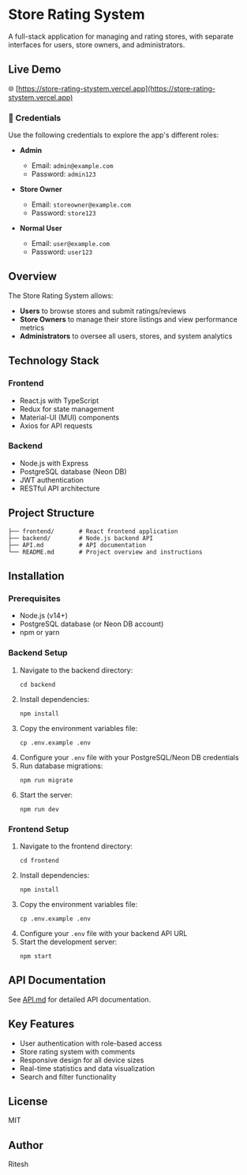 # Store Rating System

A full-stack application for managing and rating stores, with separate interfaces for users, store owners, and administrators.

## Live Demo

🌐 [https://store-rating-stystem.vercel.app](https://store-rating-stystem.vercel.app)

### 🔐 Credentials

Use the following credentials to explore the app's different roles:

- **Admin**
  - Email: `admin@example.com`
  - Password: `admin123`

- **Store Owner**
  - Email: `storeowner@example.com`
  - Password: `store123`

- **Normal User**
  - Email: `user@example.com`
  - Password: `user123`

## Overview

The Store Rating System allows:
- **Users** to browse stores and submit ratings/reviews
- **Store Owners** to manage their store listings and view performance metrics
- **Administrators** to oversee all users, stores, and system analytics

## Technology Stack

### Frontend
- React.js with TypeScript
- Redux for state management
- Material-UI (MUI) components
- Axios for API requests

### Backend
- Node.js with Express
- PostgreSQL database (Neon DB)
- JWT authentication
- RESTful API architecture

## Project Structure

```
├── frontend/       # React frontend application
├── backend/        # Node.js backend API
├── API.md          # API documentation
└── README.md       # Project overview and instructions
```

## Installation

### Prerequisites
- Node.js (v14+)
- PostgreSQL database (or Neon DB account)
- npm or yarn

### Backend Setup
1. Navigate to the backend directory:
   ```
   cd backend
   ```
2. Install dependencies:
   ```
   npm install
   ```
3. Copy the environment variables file:
   ```
   cp .env.example .env
   ```
4. Configure your `.env` file with your PostgreSQL/Neon DB credentials
5. Run database migrations:
   ```
   npm run migrate
   ```
6. Start the server:
   ```
   npm run dev
   ```

### Frontend Setup
1. Navigate to the frontend directory:
   ```
   cd frontend
   ```
2. Install dependencies:
   ```
   npm install
   ```
3. Copy the environment variables file:
   ```
   cp .env.example .env
   ```
4. Configure your `.env` file with your backend API URL
5. Start the development server:
   ```
   npm start
   ```

## API Documentation

See [API.md](API.md) for detailed API documentation.

## Key Features

- User authentication with role-based access
- Store rating system with comments
- Responsive design for all device sizes
- Real-time statistics and data visualization
- Search and filter functionality

## License

MIT

## Author

Ritesh 
